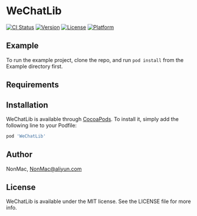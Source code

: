 # WeChatLib

[![CI Status](https://img.shields.io/travis/NonMac/WeChatLib.svg?style=flat)](https://travis-ci.org/NonMac/WeChatLib)
[![Version](https://img.shields.io/cocoapods/v/WeChatLib.svg?style=flat)](https://cocoapods.org/pods/WeChatLib)
[![License](https://img.shields.io/cocoapods/l/WeChatLib.svg?style=flat)](https://cocoapods.org/pods/WeChatLib)
[![Platform](https://img.shields.io/cocoapods/p/WeChatLib.svg?style=flat)](https://cocoapods.org/pods/WeChatLib)

## Example

To run the example project, clone the repo, and run `pod install` from the Example directory first.

## Requirements

## Installation

WeChatLib is available through [CocoaPods](https://cocoapods.org). To install
it, simply add the following line to your Podfile:

```ruby
pod 'WeChatLib'
```

## Author

NonMac, NonMac@aliyun.com

## License

WeChatLib is available under the MIT license. See the LICENSE file for more info.
